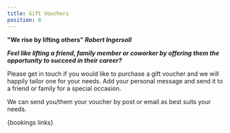 ```yaml
---
title: Gift Vouchers
position: 8
---
```

**"We rise by lifting others" _Robert Ingersoll_**

**_Feel like lifting a friend, family member or coworker by offering them the opportunity to succeed in their career?_**

Please get in touch if you would like to purchase a gift voucher and we will happily tailor one for your needs. Add your personal message and send it to a friend or family for a special occasion.  

We can send you/them your voucher by post or email as best suits your needs. 

{bookings links}
